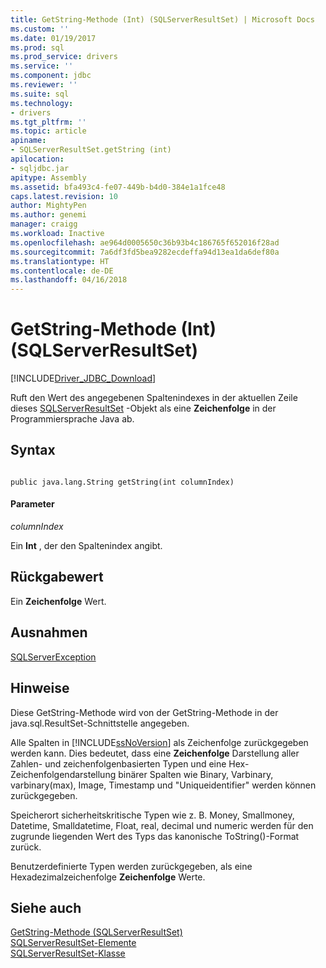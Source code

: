 ```yaml
---
title: GetString-Methode (Int) (SQLServerResultSet) | Microsoft Docs
ms.custom: ''
ms.date: 01/19/2017
ms.prod: sql
ms.prod_service: drivers
ms.service: ''
ms.component: jdbc
ms.reviewer: ''
ms.suite: sql
ms.technology:
- drivers
ms.tgt_pltfrm: ''
ms.topic: article
apiname:
- SQLServerResultSet.getString (int)
apilocation:
- sqljdbc.jar
apitype: Assembly
ms.assetid: bfa493c4-fe07-449b-b4d0-384e1a1fce48
caps.latest.revision: 10
author: MightyPen
ms.author: genemi
manager: craigg
ms.workload: Inactive
ms.openlocfilehash: ae964d0005650c36b93b4c186765f652016f28ad
ms.sourcegitcommit: 7a6df3fd5bea9282ecdeffa94d13ea1da6def80a
ms.translationtype: HT
ms.contentlocale: de-DE
ms.lasthandoff: 04/16/2018
---
```

# <a name="getstring-method-int-sqlserverresultset"></a>GetString-Methode (Int) (SQLServerResultSet)
[!INCLUDE[Driver_JDBC_Download](../../../includes/driver_jdbc_download.md)]

  Ruft den Wert des angegebenen Spaltenindexes in der aktuellen Zeile dieses [SQLServerResultSet](../../../connect/jdbc/reference/sqlserverresultset-class.md) -Objekt als eine **Zeichenfolge** in der Programmiersprache Java ab.  
  
## <a name="syntax"></a>Syntax  
  
```  
  
public java.lang.String getString(int columnIndex)  
```  
  
#### <a name="parameters"></a>Parameter  
 *columnIndex*  
  
 Ein **Int** , der den Spaltenindex angibt.  
  
## <a name="return-value"></a>Rückgabewert  
 Ein **Zeichenfolge** Wert.  
  
## <a name="exceptions"></a>Ausnahmen  
 [SQLServerException](../../../connect/jdbc/reference/sqlserverexception-class.md)  
  
## <a name="remarks"></a>Hinweise  
 Diese GetString-Methode wird von der GetString-Methode in der java.sql.ResultSet-Schnittstelle angegeben.  
  
 Alle Spalten in [!INCLUDE[ssNoVersion](../../../includes/ssnoversion_md.md)] als Zeichenfolge zurückgegeben werden kann. Dies bedeutet, dass eine **Zeichenfolge** Darstellung aller Zahlen- und zeichenfolgenbasierten Typen und eine Hex-Zeichenfolgendarstellung binärer Spalten wie Binary, Varbinary, varbinary(max), Image, Timestamp und "Uniqueidentifier" werden können zurückgegeben.  
  
 Speicherort sicherheitskritische Typen wie z. B. Money, Smallmoney, Datetime, Smalldatetime, Float, real, decimal und numeric werden für den zugrunde liegenden Wert des Typs das kanonische ToString()-Format zurück.  
  
 Benutzerdefinierte Typen werden zurückgegeben, als eine Hexadezimalzeichenfolge **Zeichenfolge** Werte.  
  
## <a name="see-also"></a>Siehe auch  
 [GetString-Methode &#40;SQLServerResultSet&#41;](../../../connect/jdbc/reference/getstring-method-sqlserverresultset.md)   
 [SQLServerResultSet-Elemente](../../../connect/jdbc/reference/sqlserverresultset-members.md)   
 [SQLServerResultSet-Klasse](../../../connect/jdbc/reference/sqlserverresultset-class.md)  
  
  

